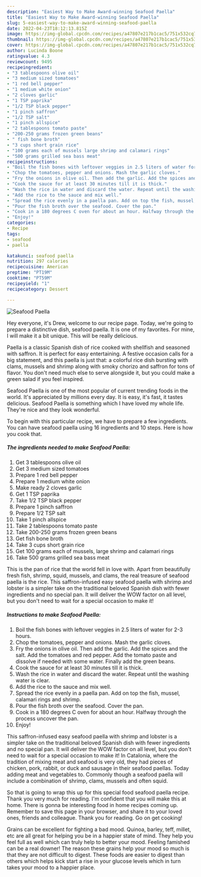 ```yaml
---
description: "Easiest Way to Make Award-winning Seafood Paella"
title: "Easiest Way to Make Award-winning Seafood Paella"
slug: 5-easiest-way-to-make-award-winning-seafood-paella
date: 2022-04-23T18:12:13.815Z
image: https://img-global.cpcdn.com/recipes/a47807e217b1cac5/751x532cq70/seafood-paella-recipe-main-photo.jpg
thumbnail: https://img-global.cpcdn.com/recipes/a47807e217b1cac5/751x532cq70/seafood-paella-recipe-main-photo.jpg
cover: https://img-global.cpcdn.com/recipes/a47807e217b1cac5/751x532cq70/seafood-paella-recipe-main-photo.jpg
author: Lucinda Boone
ratingvalue: 4.3
reviewcount: 9495
recipeingredient:
- "3 tablespoons olive oil"
- "3 medium sized tomatoes"
- "1 red bell pepper"
- "1 medium white onion"
- "2 cloves garlic"
- "1 TSP paprika"
- "1/2 TSP black pepper"
- "1 pinch saffron"
- "1/2 TSP salt"
- "1 pinch allspice"
- "2 tablespoons tomato paste"
- "200-250 grams frozen green beans"
- " fish bone broth"
- "3 cups short grain rice"
- "100 grams each of mussels large shrimp and calamari rings"
- "500 grams grilled sea bass meat"
recipeinstructions:
- "Boil the fish bones with leftover veggies in 2.5 liters of water for 2-3 hours."
- "Chop the tomatoes, pepper and onions. Mash the garlic cloves."
- "Fry the onions in olive oil. Then add the garlic. Add the spices and the salt. Add the tomatoes and red pepper. Add the tomato paste and dissolve if needed with some water. Finally add the green beans."
- "Cook the sauce for at least 30 minutes till it is thick."
- "Wash the rice in water and discard the water. Repeat until the washing water is clear."
- "Add the rice to the sauce and mix well."
- "Spread the rice evenly in a paella pan. Add on top the fish, mussel, calamari rings and shrimp."
- "Pour the fish broth over the seafood. Cover the pan."
- "Cook in a 180 degrees C oven for about an hour. Halfway through the process uncover the pan."
- "Enjoy!"
categories:
- Recipe
tags:
- seafood
- paella

katakunci: seafood paella 
nutrition: 297 calories
recipecuisine: American
preptime: "PT19M"
cooktime: "PT59M"
recipeyield: "1"
recipecategory: Dessert

---
```



![Seafood Paella](https://img-global.cpcdn.com/recipes/a47807e217b1cac5/751x532cq70/seafood-paella-recipe-main-photo.jpg)

Hey everyone, it's Drew, welcome to our recipe page. Today, we're going to prepare a distinctive dish, seafood paella. It is one of my favorites. For mine, I will make it a bit unique. This will be really delicious.

Paella is a classic Spanish dish of rice cooked with shellfish and seasoned with saffron. It is perfect for easy entertaining. A festive occasion calls for a big statement, and this paella is just that: a colorful rice dish bursting with clams, mussels and shrimp along with smoky chorizo and saffron for tons of flavor. You don&#39;t need much else to serve alongside it, but you could make a green salad if you feel inspired.

Seafood Paella is one of the most popular of current trending foods in the world. It's appreciated by millions every day. It is easy, it's fast, it tastes delicious. Seafood Paella is something which I have loved my whole life. They're nice and they look wonderful.


To begin with this particular recipe, we have to prepare a few ingredients. You can have seafood paella using 16 ingredients and 10 steps. Here is how you cook that.

<!--inarticleads1-->

##### The ingredients needed to make Seafood Paella:

1. Get 3 tablespoons olive oil
1. Get 3 medium sized tomatoes
1. Prepare 1 red bell pepper
1. Prepare 1 medium white onion
1. Make ready 2 cloves garlic
1. Get 1 TSP paprika
1. Take 1/2 TSP black pepper
1. Prepare 1 pinch saffron
1. Prepare 1/2 TSP salt
1. Take 1 pinch allspice
1. Take 2 tablespoons tomato paste
1. Take 200-250 grams frozen green beans
1. Get  fish bone broth
1. Take 3 cups short grain rice
1. Get 100 grams each of mussels, large shrimp and calamari rings
1. Take 500 grams grilled sea bass meat


This is the pan of rice that the world fell in love with. Apart from beautifully fresh fish, shrimp, squid, mussels, and clams, the real treasure of seafood paella is the rice. This saffron-infused easy seafood paella with shrimp and lobster is a simpler take on the traditional beloved Spanish dish with fewer ingredients and no special pan. It will deliver the WOW factor on all level, but you don&#39;t need to wait for a special occasion to make it! 

<!--inarticleads2-->

##### Instructions to make Seafood Paella:

1. Boil the fish bones with leftover veggies in 2.5 liters of water for 2-3 hours.
1. Chop the tomatoes, pepper and onions. Mash the garlic cloves.
1. Fry the onions in olive oil. Then add the garlic. Add the spices and the salt. Add the tomatoes and red pepper. Add the tomato paste and dissolve if needed with some water. Finally add the green beans.
1. Cook the sauce for at least 30 minutes till it is thick.
1. Wash the rice in water and discard the water. Repeat until the washing water is clear.
1. Add the rice to the sauce and mix well.
1. Spread the rice evenly in a paella pan. Add on top the fish, mussel, calamari rings and shrimp.
1. Pour the fish broth over the seafood. Cover the pan.
1. Cook in a 180 degrees C oven for about an hour. Halfway through the process uncover the pan.
1. Enjoy!


This saffron-infused easy seafood paella with shrimp and lobster is a simpler take on the traditional beloved Spanish dish with fewer ingredients and no special pan. It will deliver the WOW factor on all level, but you don&#39;t need to wait for a special occasion to make it! In Catalonia, where the tradition of mixing meat and seafood is very old, they had pieces of chicken, pork, rabbit, or duck and sausage in their seafood paellas. Today adding meat and vegetables to. Commonly though a seafood paella will include a combination of shrimp, clams, mussels and often squid. 

So that is going to wrap this up for this special food seafood paella recipe. Thank you very much for reading. I'm confident that you will make this at home. There is gonna be interesting food in home recipes coming up. Remember to save this page in your browser, and share it to your loved ones, friends and colleague. Thank you for reading. Go on get cooking!

Grains can be excellent for fighting a bad mood. Quinoa, barley, teff, millet, etc are all great for helping you be in a happier state of mind. They help you feel full as well which can truly help to better your mood. Feeling famished can be a real downer! The reason these grains help your mood so much is that they are not difficult to digest. These foods are easier to digest than others which helps kick start a rise in your glucose levels which in turn takes your mood to a happier place.
